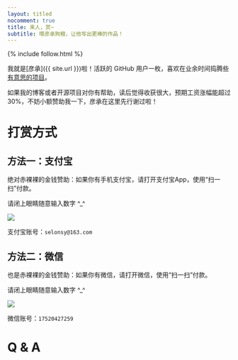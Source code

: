 ```yaml
---
layout: titled
nocomment: true
title: 来人，赏~
subtitle: 喂彦承狗粮，让他写出更棒的作品！
---
```


{% include follow.html %}

我就是[彦承]({{ site.url }})啦！活跃的 GitHub 用户一枚，喜欢在业余时间捣腾些<a href="https://github.com/shenjl" target="_blank">有意思的项目</a>。

如果我的博客或者开源项目对你有帮助，读后觉得收获很大，预期工资涨幅能超过30%，不妨小额赞助我一下，彦承在这里先行谢过啦！


# 打赏方式

## 方法一：支付宝

绝对赤裸裸的金钱赞助：如果你有手机支付宝，请打开支付宝App，使用“扫一扫”付款。

请闭上眼睛随意输入数字 ^_^

<img src="{{ site.loadingImg }}" data-src="https://shenjl.github.io/blog/img/zfb.png" />

支付宝账号：`selonsy@163.com`

## 方法二：微信
 
也是赤裸裸的金钱赞助：如果你有微信，请打开微信，使用“扫一扫”付款。

请闭上眼睛随意输入数字 ^_^

<img src="{{ site.loadingImg }}" data-src="https://shenjl.github.io/blog/img/wx.jpg" />

微信账号：`17520427259`


# Q & A

<!-- ### 我可以问你一些技术类/经验类的问题吗？

可以，我经常会收到类似的邮件，通常都会比较详细地回复，但是最好仔细描述一下你的问题。如果问“如何学前端”或者“女生学计算机会不会跟不上”这样很泛泛的问题，恕我不能给出什么有价值的回复。

### 我可以加你的微信吗？

抱歉，我对网络社交有点厌烦，不加现实中不认识的人。可以关注我的微信公众号“羡辙部落格” （xianzheblog），或者给我发邮件。

### 可以给我推荐几本好书吗？

[2016 羡辙五星推荐图书](https://www.douban.com/doulist/43673536/)，[2015 羡辙五星推荐图书](https://www.douban.com/doulist/43404688/)，[2014 羡辙五星推荐图书](https://www.douban.com/doulist/43404751/)。 -->
